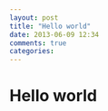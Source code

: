 ```yaml
---
layout: post
title: "Hello world"
date: 2013-06-09 12:34
comments: true
categories: 
---
```

# Hello world

